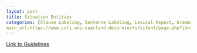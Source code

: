 ```yaml
---
layout: post
title: Situation Entities
categories: [Clause Labeling, Sentence Labeling, Lexical Aspect, Grammatical Aspect]
main_url:https://www.coli.uni-saarland.de/projects/sitent/page.php?id=resources
---
```


<!--- Main URL: add exactly one link here, replacing only the URL --->
[Link to Guidelines](https://www.coli.uni-saarland.de/projects/sitent/page.php?id=resources)

<!-- Teaser image, delete next line if none -->

<!-- Description -->
